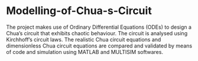 # Modelling-of-Chua-s-Circuit
The project makes use of Ordinary Differential Equations (ODEs) to design a  Chua’s circuit that  exhibits chaotic behaviour.
The circuit is analysed using Kirchhoff’s circuit laws.  The realistic Chua circuit equations and dimensionless Chua circuit equations 
are compared and validated by means of code and simulation using MATLAB and MULTISIM softwares.
